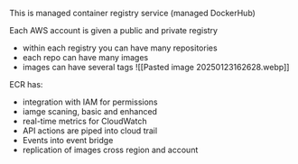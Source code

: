This is managed container registry service  (managed DockerHub)

Each AWS account is given a public and private registry
- within each registry you can have many repositories
- each repo can have many images
- images can have several tags
![[Pasted image 20250123162628.webp]]

ECR has:
- integration with IAM for permissions
- iamge scaning, basic and enhanced
- real-time metrics for CloudWatch
- API actions are piped into cloud trail
- Events into event bridge
- replication of images cross region and account